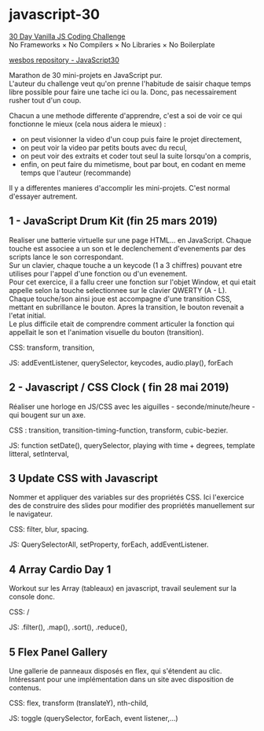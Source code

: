 # javascript-30

[30 Day Vanilla JS Coding Challenge](https://javascript30.com)  
No Frameworks × No Compilers × No Libraries × No Boilerplate

[wesbos repository - JavaScript30](https://github.com/wesbos/JavaScript30)

Marathon de 30 mini-projets en JavaScript pur.  
L'auteur du challenge veut qu'on prenne l'habitude de saisir chaque temps libre possible pour faire une tache ici ou la. Donc, pas necessairement rusher tout d'un coup.  

Chacun a une methode differente d'apprendre, c'est a soi de voir ce qui fonctionne le mieux (cela nous aidera le mieux) :  

- on peut visionner la video d'un coup puis faire le projet directement,
- on peut voir la video par petits bouts avec du recul,
- on peut voir des extraits et coder tout seul la suite lorsqu'on a compris,
- enfin, on peut faire du mimetisme, bout par bout, en codant en meme temps que l'auteur (recommande)

Il y a differentes manieres d'accomplir les mini-projets. C'est normal d'essayer autrement.  

## 1 - JavaScript Drum Kit (fin 25 mars 2019)

Realiser une batterie virtuelle sur une page HTML... en JavaScript. Chaque touche est associee a un son et le declenchement d'evenements par des scripts lance le son correspondant.  
Sur un clavier, chaque touche a un keycode (1 a 3 chiffres) pouvant etre utilises pour l'appel d'une fonction ou d'un evenement.  
Pour cet exercice, il a fallu creer une fonction sur l'objet Window, et qui etait appelle selon la touche selectionnee sur le clavier QWERTY (A - L).  
Chaque touche/son ainsi joue est accompagne d'une transition CSS, mettant en subrillance le bouton. Apres la transition, le bouton revenait a l'etat initial.  
Le plus difficile etait de comprendre comment articuler la fonction qui appellait le son et l'animation visuelle du bouton (transition).  

CSS: 
transform,
transition,

JS: 
addEventListener,
querySelector,
keycodes,
audio.play(),
forEach

## 2 - Javascript / CSS Clock ( fin 28 mai 2019) 

Réaliser une horloge en JS/CSS avec les aiguilles - seconde/minute/heure - qui bougent sur un axe.

CSS : 
transition, 
transition-timing-function, 
transform, 
cubic-bezier.

JS: 
function setDate(), 
querySelector, 
playing with time + degrees, 
template litteral, 
setInterval, 

## 3 Update CSS with Javascript

Nommer et appliquer des variables sur des propriétés CSS. Ici l'exercice des de construire des slides pour modifier des propriétés manuellement sur le navigateur. 

CSS: 
filter, 
blur, 
spacing.

JS: 
QuerySelectorAll, 
setProperty, 
forEach, 
addEventListener.

## 4 Array Cardio Day 1

Workout sur les Array (tableaux) en javascript, travail seulement sur la console donc. 

CSS: /

JS: 
.filter(), 
.map(), 
.sort(), 
.reduce(),

## 5 Flex Panel Gallery

Une gallerie de panneaux disposés en flex, qui s'étendent au clic. Intéressant pour une implémentation dans un site avec disposition de contenus.

CSS:
flex,
transform (translateY),
nth-child,


JS:
toggle
(querySelector, forEach, event listener,...)
